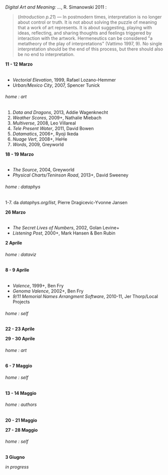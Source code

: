 ###
_Digital Art and Meaning: ..._, R. Simanowski 2011 :
> (_Introduction p.21_) — In postmodern times, interpretation is no longer about control or truth. It is not about solving the puzzle of meaning that a work of art represents. It is about suggesting, playing with ideas, reflecting, and sharing thoughts and feelings triggered by interaction with the artwork. Hermeneutics can be considered "a metatheory of the play of interpretations" (Vattimo 1997, 9). No single interpretation should be the end of this process, but there should also be no end to interpretation.  

**11 - 12 Marzo**

######
- _Vectorial Elevation_, 1999, Rafael Lozano-Hemmer
- _Urban/Mexico City_, 2007, Spencer Tunick
 
###### home : art
1. _Data and Dragons_, 2013, Addie Wagenknecht
2. _Weather Scores_, 2009+, Nathalie Miebach 
3. _Multiverse_, 2008, Leo Villareal
4. _Tele Present Water_, 2011, David Bowen
5. _Datamatics_, 2006+, Ryoji Ikeda
6. _Nuage Vert_, 2008+, HeHe
7. _Words_, 2009, Greyworld

**18 - 19 Marzo**

######
- _The Source_, 2004, Greyworld
- _Physical Charts/Teninson Road_, 2013+, David Sweeney
 
###### home : dataphys
1-7. da _dataphys.org/list_, Pierre Dragicevic-Yvonne Jansen

**26 Marzo**

######
- _The Secret Lives of Numbers_, 2002, Golan Levine+
- _Listening Post_, 2000+, Mark Hansen & Ben Rubin

**2 Aprile**

###### home : dataviz

**8 - 9 Aprile**

######
- _Valence_, 1999+, Ben Fry
- _Genoma Valence_, 2002+, Ben Fry
- _9/11 Memorial Names Arrangment Software_, 2010-11, Jer Thorp/Local Projects

###### home : self

**22 - 23 Aprile**

**29 - 30 Aprile**

###### home : art

**6 - 7 Maggio**

###### home : self

**13 - 14 Maggio**

###### home : authors

**20 - 21 Maggio**

**27 - 28 Maggio**

###### home : self

**3 Giugno**

_in progress_

